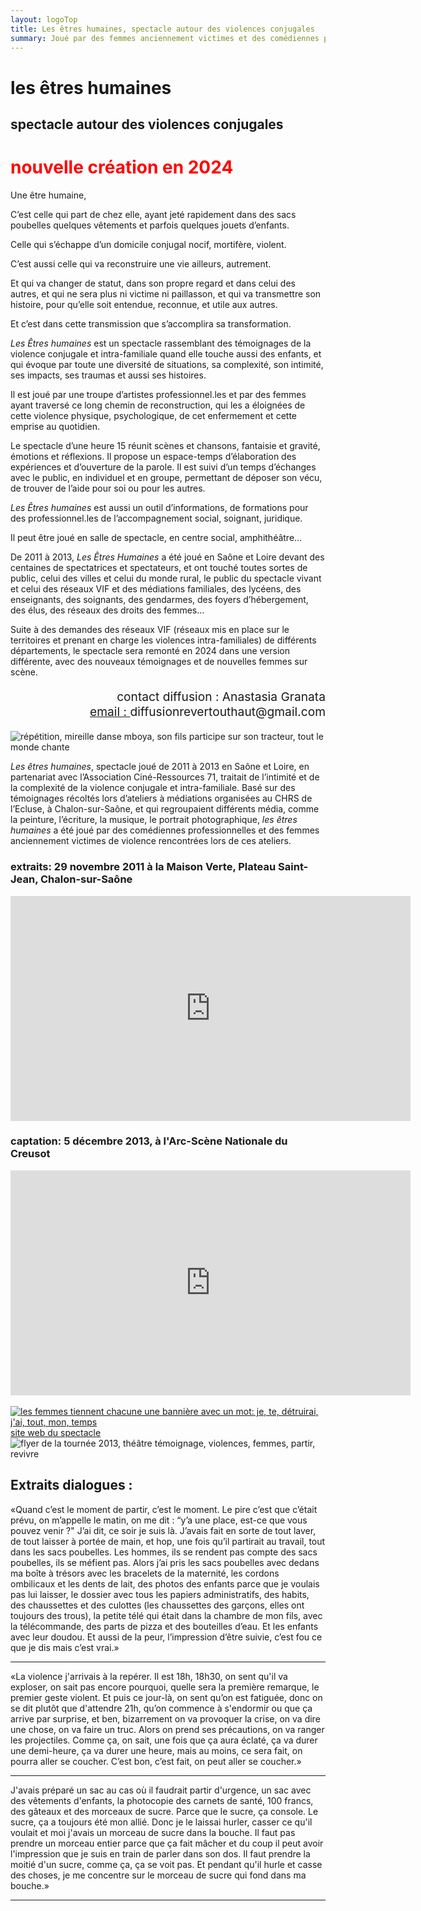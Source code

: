 ```yaml
---
layout: logoTop
title: Les êtres humaines, spectacle autour des violences conjugales
summary: Joué par des femmes anciennement victimes et des comédiennes professionnelles, le spectacle a été crée à partir d’ateliers artistiques menés en CHRS à Chalon-sur-Saône et des témoignages donnés aussi bien par les femmes accueillies que par les travailleuses sociales qui les accompagnent. Le spectacle a été joué de 2011 à 2013.
---
```


<h1>les êtres humaines</h1> 
<h2>spectacle autour des violences conjugales</h2>
<h1 style="color: red">nouvelle création en 2024</h1>

<p class="intro-text">Une être humaine, </p>

<p class="intro-indent">C’est celle qui part de chez elle, ayant jeté rapidement dans des sacs poubelles quelques vêtements et parfois quelques jouets d’enfants. </p>
<p class="intro-indent">Celle qui s’échappe d’un domicile conjugal nocif, mortifère, violent.</p>

<p class="intro-indent">C’est aussi celle qui va reconstruire une vie ailleurs, autrement.</p>

<p class="intro-indent">Et qui va changer de statut, dans son propre regard et dans celui des autres, et qui ne sera plus ni victime ni paillasson, et qui va transmettre son histoire, pour qu’elle soit entendue, reconnue, et utile aux autres.</p>

<p class="intro-indent">Et c’est dans cette transmission que s’accomplira sa transformation.</p>

<p class="intro-text"><cite>Les Êtres humaines</cite> est un spectacle rassemblant des témoignages de la violence conjugale et intra-familiale quand elle touche aussi des enfants, et qui évoque par toute une diversité de situations, sa complexité, son intimité, ses impacts, ses traumas et aussi ses histoires.</p>

<p class="intro-text">Il est joué par une troupe d’artistes professionnel.les et par des femmes ayant traversé ce long chemin de reconstruction, qui les a éloignées de cette violence physique, psychologique, de cet enfermement et cette emprise au quotidien.</p>

<p class="intro-text">Le spectacle d’une heure 15 réunit scènes et chansons, fantaisie et gravité, émotions et réflexions. Il propose un espace-temps d’élaboration des expériences et d’ouverture de la parole. Il est suivi d’un temps d’échanges avec le public, en individuel et en groupe, permettant de déposer son vécu, de trouver de l’aide pour soi ou pour les autres.</p>

<p class="intro-text"><cite>Les Êtres humaines</cite> est aussi un outil d’informations, de formations pour des professionnel.les de l’accompagnement social, soignant, juridique.</p>

<p class="intro-text">Il peut être joué en salle de spectacle, en centre social, amphithéâtre...</p>

<p class="intro-text">De 2011 à 2013, <cite>Les Êtres Humaines</cite> a été joué en Saône et Loire devant des centaines de spectatrices et spectateurs, et ont touché toutes sortes de public, celui des villes et celui du monde rural, le public du spectacle vivant et celui des réseaux VIF et des médiations familiales, des lycéens, des enseignants, des soignants, des gendarmes, des foyers d’hébergement, des élus, des réseaux des droits des femmes...</p>

<p class="intro-text">Suite à des demandes des réseaux VIF (réseaux mis en place sur le territoires et prenant en charge les violences intra-familiales) de différents départements, le spectacle sera remonté en 2024 dans une version différente, avec des nouveaux témoignages et de nouvelles femmes sur scène.</p>

<ul style="text-align:right;list-style-type:none;font-size:1.2rem">
    <li><span class="diffusion">contact diffusion : Anastasia Granata</span></li>
    <li><a href="mailto:diffusionrevertouthaut@gmail.com">email&nbsp;:&nbsp;</a><span class="diffusion">diffusionrevertouthaut@gmail.com</span></li>
</ul>



<div class="space-below"></div>

<img alt="répétition, mireille danse mboya, son fils participe sur son tracteur, tout le monde chante" src="https://res.cloudinary.com/dnxcesebo/image/upload/q_auto,f_auto,w_700/v1526489642/soloMireilleavec_David_small_-_copie_mbkxai.jpg"/>
<main>
<p class="intro-text"><em>Les êtres humaines</em>, spectacle joué de 2011 à 2013 en Saône et Loire, en partenariat avec l’Association Ciné-Ressources 71, traitait de l’intimité et de la complexité de la violence conjugale et intra-familiale. Basé sur des témoignages récoltés lors d’ateliers à médiations organisées au CHRS de l’Ecluse, à Chalon-sur-Saône, et qui regroupaient différents média, comme la peinture, l’écriture, la musique, le portrait photographique, <em>les êtres humaines</em> a été joué par des comédiennes professionnelles et des femmes anciennement victimes de violence rencontrées lors de ces ateliers.</p>
</main>
<div class="center-text">
<h3 class="centered">extraits: 29 novembre 2011 à la Maison Verte, Plateau Saint-Jean, Chalon-sur-Saône</h3>
 <iframe style="width:640px;height:360px;overflow:hidden" frameborder="0" type="text/html" src="https://www.dailymotion.com/embed/video/k7wHxP3YoKQTLS36L7T" width="100%" height="100%" allowfullscreen > </iframe>

<h3 class="centered">captation: 5 décembre 2013, à l'Arc-Scène Nationale du Creusot</h3>
<iframe src="https://player.vimeo.com/video/144494122?h=c75f70bc59" width="640" height="360" frameborder="0" allow="autoplay; fullscreen; picture-in-picture" allowfullscreen></iframe>
</div>

<!-- <p><a class="right-side-text" href="https://vimeo.com/144494122">Les êtres humaines</a> from <a href="https://vimeo.com/user20566311">Folle Allure</a> on <a href="https://vimeo.com">Vimeo</a>.</p> -->
<br>

<div class="right-side-text">
<a href="https://lesetreshumaines.net"><img alt="les femmes tiennent chacune une bannière avec un mot: je, te, détruirai, j'ai, tout, mon, temps" src="https://res.cloudinary.com/dnxcesebo/image/upload/v1526489586/je_te_détruirai_Etres_Humaines_eehr9y.jpg">site web du spectacle</a>
</div>


<div class="center-block">
<img alt="flyer de la tournée 2013, théâtre témoignage, violences, femmes, partir, revivre" src="https://res.cloudinary.com/dnxcesebo/image/upload/f_auto,q_auto,w_800/v1526489757/êtres_humaines_flyer_tournee2013_pzhlxa.jpg"/>
</div>
<h2>Extraits dialogues : </h2>
<p class="quote">«Quand c’est le moment de partir, c’est le moment. Le pire c’est que c’était prévu, on m’appelle le matin, on me dit : “y’a une place, est-ce que vous pouvez venir ?" J’ai dit, ce soir je suis là. J’avais fait en sorte de tout laver, de tout laisser à portée de main, et hop, une fois qu’il partirait au travail, tout dans les sacs poubelles. Les hommes, ils se rendent pas compte des sacs poubelles, ils se méfient pas. Alors j’ai pris les sacs poubelles avec dedans ma boîte à trésors avec les bracelets de la maternité, les cordons ombilicaux et les dents de lait, des photos des enfants parce que je voulais pas lui laisser, le dossier avec tous les papiers administratifs, des habits, des chaussettes et des culottes (les chaussettes des garçons, elles ont toujours des trous), la petite télé qui était dans la chambre de mon fils, avec la télécommande, des parts de pizza et des bouteilles d’eau. Et les enfants avec leur doudou. Et aussi de la peur, l’impression d’être suivie, c’est fou ce que je dis mais c’est vrai.»</p>

<hr>

<p class="quote">«La violence j'arrivais à la repérer. Il est 18h, 18h30, on sent qu'il va exploser, on sait pas encore pourquoi, quelle sera la première remarque, le premier geste violent. Et puis ce jour-là, on sent qu’on est fatiguée, donc on se dit plutôt que d'attendre 21h, qu’on commence à s'endormir ou que ça arrive par surprise, et ben, bizarrement on va provoquer la crise, on va dire une chose, on va faire un truc. Alors on prend ses précautions, on va ranger les projectiles. Comme ça, on sait, une fois que ça aura éclaté, ça va durer une demi-heure, ça va durer une heure, mais au moins, ce sera fait, on pourra aller se coucher. C’est bon, c’est fait, on peut aller se coucher.»</p>

<hr>

<p class="quote">J'avais préparé un sac au cas où il faudrait partir d'urgence, un sac avec des vêtements d'enfants, la photocopie des carnets de santé, 100 francs, des gâteaux et des morceaux de sucre. Parce que le sucre, ça console. Le sucre, ça a toujours été mon allié. Donc je le laissai hurler, casser ce qu'il voulait et moi j'avais un morceau de sucre dans la bouche. Il faut pas prendre un morceau entier parce que ça fait mâcher et du coup il peut avoir l'impression que je suis en train de parler dans son dos. Il faut prendre la moitié d'un sucre, comme ça, ça se voit pas. Et pendant qu'il hurle et casse des choses, je me concentre sur le morceau de sucre qui fond dans ma bouche.»</p>
<hr>
